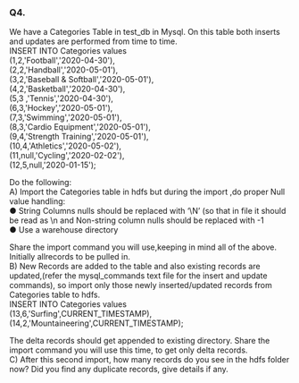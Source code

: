 ### Q4.  
We have a Categories Table in test_db in Mysql. On this table both inserts and updates are performed from time to time.  
INSERT INTO Categories values  
(1,2,'Football','2020-04-30'),  
(2,2,'Handball','2020-05-01'),  
(3,2,'Baseball & Softball','2020-05-01'),  
(4,2,'Basketball','2020-04-30'),  
(5,3 ,'Tennis','2020-04-30'),  
(6,3,'Hockey','2020-05-01'),  
(7,3,'Swimming','2020-05-01'),  
(8,3,'Cardio Equipment','2020-05-01'),  
(9,4,'Strength Training','2020-05-01'),  
(10,4,'Athletics','2020-05-02'),  
(11,null,'Cycling','2020-02-02'),  
(12,5,null,'2020-01-15');  

Do the following:  
A) Import the Categories table in hdfs but during the import ,do proper Null value handling:  
    ● String Columns nulls should be replaced with ‘\N’ (so that in file it should be read as \n and Non-string column nulls should be replaced with -1  
    ● Use a warehouse directory  

Share the import command you will use,keeping in mind all of the above. Initially allrecords to be pulled in.  
B) New Records are added to the table and also existing records are updated,(refer the mysql_commands text file for the insert and update commands), so import only those newly inserted/updated records from Categories table to hdfs.  
INSERT INTO Categories values  
(13,6,'Surfing',CURRENT_TIMESTAMP),  
(14,2,'Mountaineering',CURRENT_TIMESTAMP);  

The delta records should get appended to existing directory. Share the import command you will use this time, to get only delta records.  
C) After this second import, how many records do you see in the hdfs folder now? Did you find any duplicate records, give details if any.  
